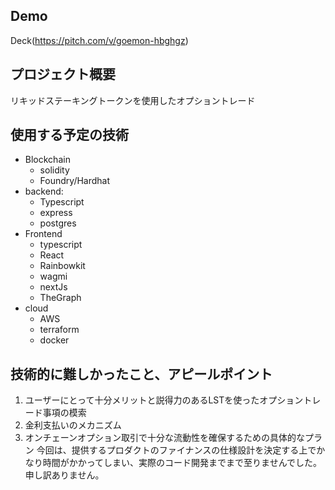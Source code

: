 ## Demo
Deck(https://pitch.com/v/goemon-hbghgz)

## プロジェクト概要
リキッドステーキングトークンを使用したオプショントレード

## 使用する予定の技術
- Blockchain
  - solidity
  - Foundry/Hardhat
- backend:
  - Typescript
  - express
  - postgres
- Frontend
  - typescript
  - React
  - Rainbowkit
  - wagmi
  - nextJs
  - TheGraph
- cloud
  - AWS
  - terraform
  - docker

## 技術的に難しかったこと、アピールポイント
1. ユーザーにとって十分メリットと説得力のあるLSTを使ったオプショントレード事項の模索
2. 金利支払いのメカニズム
3. オンチェーンオプション取引で十分な流動性を確保するための具体的なプラン
今回は、提供するプロダクトのファイナンスの仕様設計を決定する上でかなり時間がかかってしまい、実際のコード開発までまで至りませんでした。
申し訳ありません。
